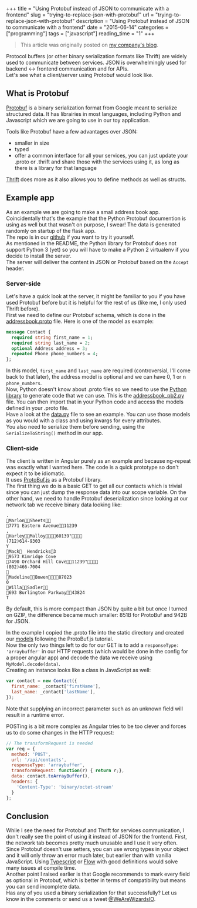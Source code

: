 +++
title = "Using Protobuf instead of JSON to communicate with a frontend"
slug = "trying-to-replace-json-with-protobuf"
url = "trying-to-replace-json-with-protobuf"
description = "Using Protobuf instead of JSON to communicate with a frontend"
date = "2015-06-14"
categories = ["programming"]
tags = ["javascript"]
reading_time = "1"
+++


> This article was originally posted on [my company's blog](https://blog.wearewizards.io/using-protobuf-instead-of-json-to-communicate-with-a-frontend).

Protocol buffers (or other binary serialization formats like Thrift) are widely used to communicate between services. JSON is overwhelmingly used for backend <-> frontend communication and for APIs.  
Let's see what a client/server using Protobuf would look like.
<!-- PELICAN_END_SUMMARY --> 

## What is Protobuf
[Protobuf](https://developers.google.com/protocol-buffers/docs/overview) is a binary serialization format from Google meant to serialize structured data. It has librairies in most languages, including Python and Javascript which we are going to use in our toy application.  

Tools like Protobuf have a few advantages over JSON:

- smaller in size
- typed
- offer a common interface for all your services, you can just update your .proto or .thrift and share those with the services using it, as long as there is a library for that language

[Thrift](https://thrift.apache.org/) does more as it also allows you to define methods as well as structs.

## Example app
As an example we are going to make a small address book app. Coincidentally that's the example that the Python Protobuf documention is using as well but that wasn't on purpose, I swear! The data is generated randomly on startup of the flask app.  
The repo is in our [github](https://github.com/WeAreWizards/protojson) if you want to try it yourself.  
As mentioned in the README, the Python library for Protobuf does not support Python 3 (yet) so you will have to make a Python 2 virtualenv if you decide to install the server.  
The server will deliver the content in JSON or Protobuf based on the `Accept` header.

### Server-side
Let's have a quick look at the server, it might be familiar to you if you have used Protobuf before but it is helpful for the rest of us (like me, I only used Thrift before).    
First we need to define our Protobuf schema, which is done in the [addressbook.proto](https://github.com/WeAreWizards/protojson/blob/master/addressbook.proto) file. Here is one of the model as example:

```protobuf
message Contact {
  required string first_name = 1;
  required string last_name = 2;
  optional Address address = 3;
  repeated Phone phone_numbers = 4;
};
```
In this model, `first_name` and `last_name` are required (controversial, I'll come back to that later), the address model is optional and we can have 0, 1 or n `phone_numbers`.  
Now, Python doesn't know about .proto files so we need to use the [Python library](https://pypi.python.org/pypi/protobuf) to generate code that we can use. This is the [addressbook_pb2.py](https://github.com/WeAreWizards/protojson/blob/master/addressbook_pb2.py) file. You can then import that in your Python code and access the models defined in your .proto file.  
Have a look at the [data.py](https://github.com/WeAreWizards/protojson/blob/master/data.py) file to see an example. You can use those models as you would with a class and using kwargs for every attributes.  
You also need to serialize them before sending, using the `SerializeToString()` method in our app.  

### Client-side
The client is written in Angular purely as an example and because ng-repeat was exactly what I wanted here. The code is a quick prototype so don't expect it to be idiomatic.  
It uses [ProtoBuf.js](https://github.com/dcodeIO/ProtoBuf.js) as a Protobuf library.  
The first thing we do is a basic GET to get all our contacts which is trivial since you can just dump the response data into our scope variable. On the other hand, we need to handle Protobuf deserialization since looking at our network tab we receive binary data looking like:

```text
.
MarlonSheets
7771 Eastern Avenue11239
,
HarleyMalloy60139"
(712)614-9303
Y
Mack  Hendricks3
9573 Kimridge Cove
7490 Orchard Hill Cove11239"
(802)466-7004

MadelineBowen87023
0
WillaSadler
693 Burlington Parkway43824
T
```
By default, this is more compact than JSON by quite a bit but once I turned on GZIP, the difference became much smaller: 851B for ProtoBuf and 942B for JSON.  

In the example I copied the .proto file into the static directory and created our [models](https://github.com/WeAreWizards/protojson/blob/master/static/main.js#L12-L15) following the ProtoBuf.js tutorial.  
Now the only two things left to do for our GET is to add a `responseType: 'arraybuffer'` in our HTTP requests (which would be done in the config for a proper angular app) and decode the data we receive using `MyModel.decode(data)`.  
Creating an instance looks like a class in JavaScript as well:

```js
var contact = new Contact({
  first_name: _contact['firstName'],
  last_name: _contact['lastName'],
});
```
Note that supplying an incorrect parameter such as an unknown field will result in a runtime error.  

POSTing is a bit more complex as Angular tries to be too clever and forces us to do some changes in the HTTP request:

```js
// The transformRequest is needed
var req = {
  method: 'POST',
  url: '/api/contacts',
  responseType: 'arraybuffer',
  transformRequest: function(r) { return r;},
  data: contact.toArrayBuffer(),
  headers: {
    'Content-Type': 'binary/octet-stream'
  }
};
```

## Conclusion
While I see the need for Protobuf and Thrift for services communication, I don't really see the point of using it instead of JSON for the frontend. 
First, the network tab becomes pretty much unusable and I use it very often.  
Since Protobuf doesn't use setters, you can use wrong types in your object and it will only throw an error much later, but earlier than with vanilla JavaScript. Using [Typescript](http://www.typescriptlang.org/) or [Flow](http://flowtype.org/) with good definitions would solve many issues at compile time.  
Another point I raised earlier is that Google recommends to mark every field as optional in Protobuf, which is better in terms of compatibility but means you can send incomplete data.  
Has any of you used a binary serialization for that successfully? Let us know in the comments or send us a tweet [@WeAreWizardsIO](https://twitter.com/WeAreWizardsIO).  

